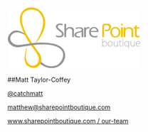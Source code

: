 ![SharePoint Boutique](shared/SPB_w300c.png)

##Matt Taylor-Coffey

[@catchmatt](http://www.twitter.com/catchmatt)

[matthew@sharepointboutique.com](mailto:matthew@sharepointboutique.com)

[www.sharepointboutique.com / our-team](http://www.sharepointboutique.com/our-team)
